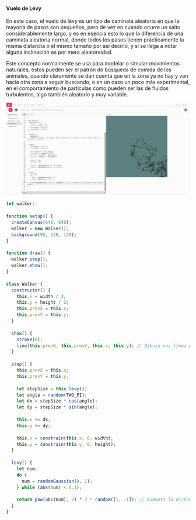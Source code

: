 #### Vuelo de Lévy 

En este caso, el vuelo de lévy es un tipo de caminata aleatoria en que la mayoría de pasos son pequeños, pero de vez en cuando ocurre un salto considerablemente largo, y es en esencia esto lo que la diferencia de una caminata aleatoria normal, donde todos los pasos tienen prácticamente la misma distancia o el mismo tamaño por así decirlo, y si se llega a notar alguna inclinación es por mera aleatoreidad.

Este concepto normalmente se usa para modelar o simular movimientos naturales, estos pueden ser el patrón de búsqueda de comida de los animales, cuando claramente se dan cuenta que en la zona ya no hay y van hacia otra zona a seguir buscando, o en un caso un poco más experimental, en el comportamiento de partículas como pueden ser las de fluidos turbulentos, algo también aleatorio y muy variable.

![Vuelo de Levy](../../../../assets/LevyFlight.png)

```js
let walker;

function setup() {
  createCanvas(640, 640);
  walker = new Walker();
  background(95, 128, 128);
}

function draw() {
  walker.step();
  walker.show();
}

class Walker {
  constructor() {
    this.x = width / 2;
    this.y = height / 2;
    this.prevX = this.x;
    this.prevY = this.y;
  }

  show() {
    stroke(0);
    line(this.prevX, this.prevY, this.x, this.y); // Dibuja una línea entre el punto anterior y el actual
  }

  step() {
    this.prevX = this.x;
    this.prevY = this.y;

    let stepSize = this.levy();
    let angle = random(TWO_PI);
    let dx = stepSize * cos(angle);
    let dy = stepSize * sin(angle);

    this.x += dx;
    this.y += dy;

    this.x = constrain(this.x, 0, width);
    this.y = constrain(this.y, 0, height);
  }

  levy() {
    let num;
    do {
      num = randomGaussian(0, 1);
    } while (abs(num) < 0.1); 

    return pow(abs(num), 2) * 7 * random([1, -1]); // Aumenta la distancia de los saltos grandes
  }
}
```
